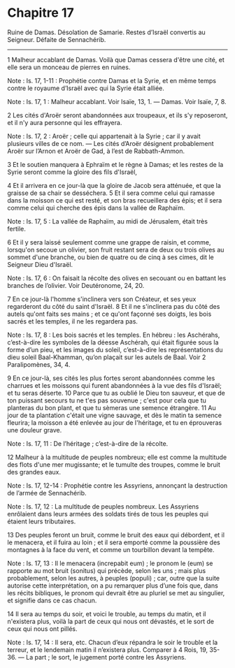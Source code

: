 # Chapitre 17

Ruine de Damas.
Désolation de Samarie.
Restes d’Israël convertis au Seigneur.
Défaite de Sennachérib.

***

1 Malheur accablant de Damas. Voilà que Damas cessera d'être une cité, et elle sera un monceau de pierres en ruines.

<span class="bible-note">Note : </span> Is. 17, 1-11 : Prophétie contre Damas et la Syrie, et en même temps contre le royaume d’Israël avec qui la Syrie était alliée.

<span class="bible-note">Note : </span> Is. 17, 1 : Malheur accablant. Voir Isaïe, 13, 1. ― Damas. Voir Isaïe, 7, 8.


2 Les cités d'Aroër seront abandonnées aux troupeaux, et ils s'y reposeront, et il n'y aura personne qui les effrayera.

<span class="bible-note">Note : </span> Is. 17, 2 : Aroër ; celle qui appartenait à la Syrie ; car il y avait plusieurs villes de ce nom. ― Les cités d’Aroër désignent probablement Aroër sur l’Arnon et Aroër de Gad, à l’est de Rabbath-Ammon.

3 Et le soutien manquera à Ephraïm et le règne à Damas; et les restes de la Syrie seront comme la gloire des fils d'Israël,


4 Et il arrivera en ce jour-là que la gloire de Jacob sera atténuée, et que la graisse de sa chair se desséchera. 5 Et il sera comme celui qui ramasse dans la moisson ce qui est resté, et son bras recueillera des épis; et il sera comme celui qui cherche des épis dans la vallée de Raphaïm.

<span class="bible-note">Note : </span> Is. 17, 5 : La vallée de Raphaïm, au midi de Jérusalem, était très fertile.

6 Et il y sera laissé seulement comme une grappe de raisin, et comme, lorsqu'on secoue un olivier, son fruit restant sera de deux ou trois olives au sommet d'une branche, ou bien de quatre ou de cinq à ses cimes, dit le Seigneur Dieu d'Israël.

<span class="bible-note">Note : </span> Is. 17, 6 : On faisait la récolte des olives en secouant ou en battant les branches de l’olivier. Voir Deutéronome, 24, 20.


7 En ce jour-là l'homme s'inclinera vers son Créateur, et ses yeux regarderont du côté du saint d'Israël. 8 Et il ne s'inclinera pas du côté des autels qu'ont faits ses mains ; et ce qu'ont façonné ses doigts, les bois sacrés et les temples, il ne les regardera pas.

<span class="bible-note">Note : </span> Is. 17, 8 : Les bois sacrés et les temples. En hébreu : les Aschérahs, c’est-à-dire les symboles de la déesse Aschérah, qui était figurée sous la forme d’un pieu, et les images du soleil, c’est-à-dire les représentations du dieu soleil Baal-Khamman, qu’on plaçait sur les autels de Baal. Voir 2 Paralipomènes, 34, 4.


9 En ce jour-là, ses cités les plus fortes seront abandonnées comme les charrues et les moissons qui furent abandonnées à la vue des fils d'Israël; et tu seras déserte. 10 Parce que tu as oublié le Dieu ton sauveur, et que de ton puissant secours tu ne t'es pas souvenue ; c'est pour cela que tu planteras du bon plant, et que tu sèmeras une semence étrangère. 11 Au jour de ta plantation c'était une vigne sauvage, et dès le matin ta semence fleurira; la moisson a été enlevée au jour de l'héritage, et tu en éprouveras une douleur grave.

<span class="bible-note">Note : </span> Is. 17, 11 : De l’héritage ; c’est-à-dire de la récolte.


12 Malheur à la multitude de peuples nombreux; elle est comme la multitude des flots d'une mer mugissante; et le tumulte des troupes, comme le bruit des grandes eaux.

<span class="bible-note">Note : </span> Is. 17, 12-14 : Prophétie contre les Assyriens, annonçant la destruction de l’armée de Sennachérib.

<span class="bible-note">Note : </span> Is. 17, 12 : La multitude de peuples nombreux. Les Assyriens enrôlaient dans leurs armées des soldats tirés de tous les peuples qui étaient leurs tributaires.

13 Des peuples feront un bruit, comme le bruit des eaux qui débordent, et il le menacera, et il fuira au loin ; et il sera emporté comme la poussière des montagnes à la face du vent, et comme un tourbillon devant la tempête.

<span class="bible-note">Note : </span> Is. 17, 13 : Il le menacera (increpabit eum) ; le pronom le (eum) se rapporte au mot bruit (sonitus) qui précède, selon les uns ; mais plus probablement, selon les autres, à peuples (populi) ; car, outre que la suite autorise cette interprétation, on a pu remarquer plus d’une fois que, dans les récits bibliques, le pronom qui devrait être au pluriel se met au singulier, et signifie dans ce cas chacun.

14 Il sera au temps du soir, et voici le trouble, au temps du matin, et il n'existera plus, voilà la part de ceux qui nous ont dévastés, et le sort de ceux qui nous ont pillés.

<span class="bible-note">Note : </span> Is. 17, 14 : Il sera, etc. Chacun d’eux répandra le soir le trouble et la terreur, et le lendemain matin il n’existera plus. Comparer à 4 Rois, 19, 35-36. ― La part ; le sort, le jugement porté contre les Assyriens.


